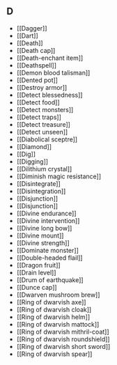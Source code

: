 ## D

- [[Dagger]]
- [[Dart]]
- [[Death]]
- [[Death cap]]
- [[Death-enchant item]]
- [[Deathspell]]
- [[Demon blood talisman]]
- [[Dented pot]]
- [[Destroy armor]]
- [[Detect blessedness]]
- [[Detect food]]
- [[Detect monsters]]
- [[Detect traps]]
- [[Detect treasure]]
- [[Detect unseen]]
- [[Diabolical sceptre]]
- [[Diamond]]
- [[Dig]]
- [[Digging]]
- [[Dilithium crystal]]
- [[Diminish magic resistance]]
- [[Disintegrate]]
- [[Disintegration]]
- [[Disjunction]]
- [[Disjunction]]
- [[Divine endurance]]
- [[Divine intervention]]
- [[Divine long bow]]
- [[Divine mount]]
- [[Divine strength]]
- [[Dominate monster]]
- [[Double-headed flail]]
- [[Dragon fruit]]
- [[Drain level]]
- [[Drum of earthquake]]
- [[Dunce cap]]
- [[Dwarven mushroom brew]]
- [[Ring of dwarvish axe]]
- [[Ring of dwarvish cloak]]
- [[Ring of dwarvish helm]]
- [[Ring of dwarvish mattock]]
- [[Ring of dwarvish mithril-coat]]
- [[Ring of dwarvish roundshield]]
- [[Ring of dwarvish short sword]]
- [[Ring of dwarvish spear]]

